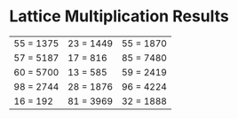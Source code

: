 # Lattice Multiplication Results

|   |   |   |
|---|---|---|
| 55 = 1375 | 23 = 1449 | 55 = 1870 |
| 57 = 5187 | 17 = 816 | 85 = 7480 |
| 60 = 5700 | 13 = 585 | 59 = 2419 |
| 98 = 2744 | 28 = 1876 | 96 = 4224 |
| 16 = 192 | 81 = 3969 | 32 = 1888 |
